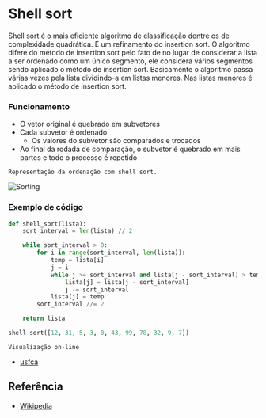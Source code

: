 # Shell sort

Shell sort é o mais eficiente algoritmo de classificação dentre os de complexidade quadrática. É um refinamento do insertion sort. O algoritmo difere do método de insertion sort pelo fato de no lugar de considerar a lista a ser ordenado como um único segmento, ele considera vários segmentos sendo aplicado o método de insertion sort. Basicamente o algoritmo passa várias vezes pela lista dividindo-a em listas menores. Nas listas menores é aplicado o método de insertion sort.

### Funcionamento

* O vetor original é quebrado em subvetores
* Cada subvetor é ordenado
  * Os valores do subvetor são comparados e trocados
* Ao final da rodada de comparação, o subvetor é quebrado em mais partes e todo o processo é repetido

```
Representação da ordenação com shell sort.
```
![Sorting](https://upload.wikimedia.org/wikipedia/commons/d/d8/Sorting_shellsort_anim.gif)

### Exemplo de código
```python
def shell_sort(lista):
    sort_interval = len(lista) // 2

    while sort_interval > 0:
        for i in range(sort_interval, len(lista)):
            temp = lista[i]
            j = i
            while j >= sort_interval and lista[j - sort_interval] > temp:
                lista[j] = lista[j - sort_interval]
                j -= sort_interval
            lista[j] = temp
        sort_interval //= 2

    return lista

shell_sort([12, 31, 5, 3, 0, 43, 99, 78, 32, 9, 7])
```

```
Visualização on-line
```
- [usfca](https://www.cs.usfca.edu/~galles/visualization/ComparisonSort.html)

## Referência

- [Wikipedia](https://en.wikipedia.org/wiki/Shellsort)